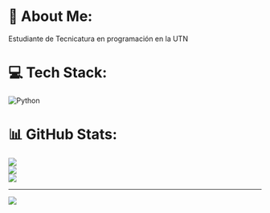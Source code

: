 # 💫 About Me:
Estudiante de Tecnicatura en programación en la UTN<br>


# 💻 Tech Stack:
![Python](https://img.shields.io/badge/python-3670A0?style=for-the-badge&logo=python&logoColor=ffdd54)
# 📊 GitHub Stats:
![](https://github-readme-stats.vercel.app/api?username=FacuRomero01&theme=dark&hide_border=false&include_all_commits=false&count_private=false)<br/>
![](https://nirzak-streak-stats.vercel.app/?user=FacuRomero01&theme=dark&hide_border=false)<br/>
![](https://github-readme-stats.vercel.app/api/top-langs/?username=FacuRomero01&theme=dark&hide_border=false&include_all_commits=false&count_private=false&layout=compact)

---
[![](https://visitcount.itsvg.in/api?id=FacuRomero01&icon=0&color=0)](https://visitcount.itsvg.in)

<!-- Proudly created with GPRM ( https://gprm.itsvg.in ) -->
